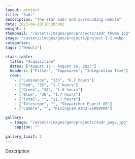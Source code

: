 ```yaml
---
layout: project
title: "Sadr"
description: "The star Sadr and surrounding nebula"
date: 2023-08-20T10:20:00Z
weight: 1
thumbnail: "/assets/images/gen/projects/sadr_thumb.jpg"
image: "/assets/images/gen/projects/project-1-2.webp"
categories: 
tags: ["Nebula"]

stats_table:
  title: "Acquisition"
  dates: ["August 13 - August 16, 2023"]
  headers: ["Filter", "Exposures", "Integration Time"]
  rows:
    - ["Luminance", "135", "6.7 hours"]
    - ["Red", "35", "1.7 hours"] 
    - ["Green", "34", "1.6 hours"]
    - ["Blue", "36", "1.7 hours"]
    - ["Total", "", "11.7 hours"]
    - ["Telescope", "", "Skywatcher Esprit 80"]
    - ["Camera", "", "RisingCam ATR3-26000KMA"]

gallery:
  - image: "/assets/images/gen/projects/sadr_page.jpg"
    caption: ""
  
gallery_limit: 2
---
```


Description
